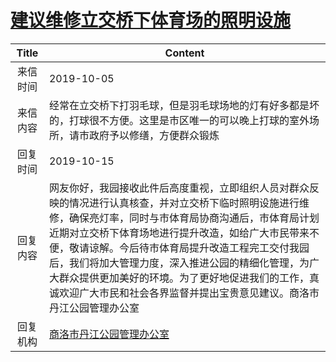 # <a href="http://www.shangluo.gov.cn/zmhd/ldxxxx.jsp?urltype=leadermail.LeaderMailContentUrl&wbtreeid=1112&leadermailid=5479">建议维修立交桥下体育场的照明设施</a>
|Title|Content|
|:---:|---|
|来信时间|2019-10-05|
|来信内容|经常在立交桥下打羽毛球，但是羽毛球场地的灯有好多都是坏的，打球很不方便。这里是市区唯一的可以晚上打球的室外场所，请市政府予以修缮，方便群众锻炼|
|回复时间|2019-10-15|
|回复内容|网友你好，我园接收此件后高度重视，立即组织人员对群众反映的情况进行认真核查，并对立交桥下临时照明设施进行维修，确保亮灯率，同时与市体育局协商沟通后，市体育局计划近期对立交桥下体育场地进行提升改造，如给广大市民带来不便，敬请谅解。今后待市体育局提升改造工程完工交付我园后，我们将加大管理力度，深入推进公园的精细化管理，为广大群众提供更加美好的环境。为了更好地促进我们的工作，真诚欢迎广大市民和社会各界监督并提出宝贵意见建议。商洛市丹江公园管理办公室|
|回复机构|<a href="../../categories/agencies/商洛市丹江公园管理办公室.md">商洛市丹江公园管理办公室</a>|
